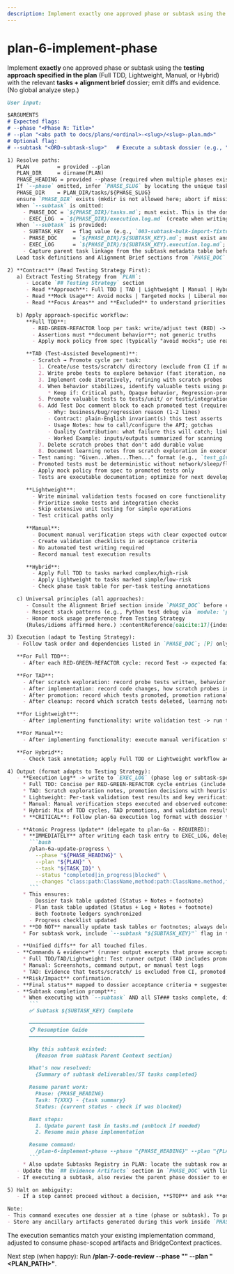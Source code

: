 ```yaml
---
description: Implement exactly one approved phase or subtask using the testing approach specified in the plan, recording diffs and evidence.
---
```


# plan-6-implement-phase

Implement **exactly** one approved phase or subtask using the **testing approach specified in the plan** (Full TDD, Lightweight, Manual, or Hybrid) with the relevant **tasks + alignment brief** dossier; emit diffs and evidence. (No global analyze step.)

```md
User input:

$ARGUMENTS
# Expected flags:
# --phase "<Phase N: Title>"
# --plan "<abs path to docs/plans/<ordinal>-<slug>/<slug>-plan.md>"
# Optional flag:
# --subtask "<ORD-subtask-slug>"   # Execute a subtask dossier (e.g., "003-subtask-bulk-import-fixtures")

1) Resolve paths:
   PLAN         = provided --plan
   PLAN_DIR     = dirname(PLAN)
   PHASE_HEADING = provided --phase (required when multiple phases exist); slugify to get `PHASE_SLUG` exactly as plan-5/plan-5a generate directories (e.g., "Phase 4: Data Flows" → `phase-4-data-flows`).
   If `--phase` omitted, infer `PHASE_SLUG` by locating the unique tasks directory that contains either `tasks.md` or the requested `--subtask` file; abort when inference is ambiguous.
   PHASE_DIR    = PLAN_DIR/tasks/${PHASE_SLUG}
   ensure `PHASE_DIR` exists (mkdir is not allowed here; abort if missing).
   When `--subtask` is omitted:
     - PHASE_DOC = `${PHASE_DIR}/tasks.md`; must exist. This is the dossier to execute.
     - EXEC_LOG  = `${PHASE_DIR}/execution.log.md` (create when writing step 4).
   When `--subtask` is provided:
     - SUBTASK_KEY   = flag value (e.g., `003-subtask-bulk-import-fixtures`).
     - PHASE_DOC     = `${PHASE_DIR}/${SUBTASK_KEY}.md`; must exist and follow plan-5a format.
     - EXEC_LOG      = `${PHASE_DIR}/${SUBTASK_KEY}.execution.log.md`; create if missing during step 4.
     - Capture parent task linkage from the subtask metadata table before execution.
   Load task definitions and Alignment Brief sections from `PHASE_DOC`.

2) **Contract** (Read Testing Strategy First):
   a) Extract Testing Strategy from `PLAN`:
      - Locate `## Testing Strategy` section
      - Read **Approach**: Full TDD | TAD | Lightweight | Manual | Hybrid
      - Read **Mock Usage**: Avoid mocks | Targeted mocks | Liberal mocks
      - Read **Focus Areas** and **Excluded** to understand priorities

   b) Apply approach-specific workflow:
      **Full TDD**:
        - RED-GREEN-REFACTOR loop per task: write/adjust test (RED) -> minimal code (GREEN) -> refactor (CLEAN) -> commit
        - Assertions must **document behavior**; not generic truths
        - Apply mock policy from spec (typically "avoid mocks"; use real repo data/fixtures)

      **TAD (Test-Assisted Development)**:
        - Scratch → Promote cycle per task:
          1. Create/use tests/scratch/ directory (exclude from CI if not already)
          2. Write probe tests to explore behavior (fast iteration, no documentation needed)
          3. Implement code iteratively, refining with scratch probes
          4. When behavior stabilizes, identify valuable tests using promotion heuristic:
             * Keep if: Critical path, Opaque behavior, Regression-prone, or Edge case
          5. Promote valuable tests to tests/unit/ or tests/integration/
          6. Add Test Doc comment block to each promoted test (required fields):
             - Why: business/bug/regression reason (1-2 lines)
             - Contract: plain-English invariant(s) this test asserts
             - Usage Notes: how to call/configure the API; gotchas
             - Quality Contribution: what failure this will catch; link to issue/PR/spec
             - Worked Example: inputs/outputs summarized for scanning
          7. Delete scratch probes that don't add durable value
          8. Document learning notes from scratch exploration in execution log
        - Test naming: "Given...When...Then..." format (e.g., `test_given_iso_date_when_parsing_then_returns_normalized_cents`)
        - Promoted tests must be deterministic without network/sleep/flakes (performance requirements from spec)
        - Apply mock policy from spec to promoted tests only
        - Tests are executable documentation; optimize for next developer's understanding

      **Lightweight**:
        - Write minimal validation tests focused on core functionality
        - Prioritize smoke tests and integration checks
        - Skip extensive unit testing for simple operations
        - Test critical paths only

      **Manual**:
        - Document manual verification steps with clear expected outcomes
        - Create validation checklists in acceptance criteria
        - No automated test writing required
        - Record manual test execution results

      **Hybrid**:
        - Apply Full TDD to tasks marked complex/high-risk
        - Apply Lightweight to tasks marked simple/low-risk
        - Check phase task table for per-task testing annotations

   c) Universal principles (all approaches):
      - Consult the Alignment Brief section inside `PHASE_DOC` before each task to reaffirm invariants, guardrails, and test expectations
      - Respect stack patterns (e.g., Python test debug via `module: 'pytest'` + `--no-cov`; bounded searches; remote-safe URIs)
      - Honor mock usage preference from Testing Strategy
      (Rules/idioms affirmed here.) :contentReference[oaicite:17]{index=17} :contentReference[oaicite:18]{index=18}

3) Execution (adapt to Testing Strategy):
   - Follow task order and dependencies listed in `PHASE_DOC`; [P] only for disjoint file sets (respect ST/T scopes).

   **For Full TDD**:
     - After each RED-GREEN-REFACTOR cycle: record Test -> expected fail excerpt -> code change summary -> pass excerpt -> refactor note

   **For TAD**:
     - After scratch exploration: record probe tests written, behavior explored, insights gained
     - After implementation: record code changes, how scratch probes informed design
     - After promotion: record which tests promoted, promotion rationale (heuristic applied), Test Doc blocks added
     - After cleanup: record which scratch tests deleted, learning notes preserved

   **For Lightweight**:
     - After implementing functionality: write validation test -> run test -> record pass/fail -> document key verification points

   **For Manual**:
     - After implementing functionality: execute manual verification steps -> record observed behavior -> confirm acceptance criteria met

   **For Hybrid**:
     - Check task annotation; apply Full TDD or Lightweight workflow accordingly

4) Output (format adapts to Testing Strategy):
   - **Execution Log** -> write to `EXEC_LOG` (phase log or subtask-specific log):
     * Full TDD: Concise per RED-GREEN-REFACTOR cycle entries (include dossier task ID and plan task ID in metadata - see plan-6a log format)
     * TAD: Scratch exploration notes, promotion decisions with heuristic rationale, Test Doc blocks, learning notes (include task IDs)
     * Lightweight: Per-task validation test results and key verification points (include task IDs)
     * Manual: Manual verification steps executed and observed outcomes (include task IDs)
     * Hybrid: Mix of TDD cycles, TAD promotions, and validation results per task annotation (include task IDs)
     * **CRITICAL**: Follow plan-6a execution log format with dossier task ID, plan task ID, and backlinks

   - **Atomic Progress Update** (delegate to plan-6a - REQUIRED):
     * **IMMEDIATELY** after writing each task entry to EXEC_LOG, delegate to plan-6a for atomic 3-location updates:
       ```bash
       /plan-6a-update-progress \
         --phase "${PHASE_HEADING}" \
         --plan "${PLAN}" \
         --task "${TASK_ID}" \
         --status "completed|in_progress|blocked" \
         --changes "class:path:ClassName,method:path:ClassName.method,function:path:funcName,file:path"
       ```
     * This ensures:
       - Dossier task table updated (Status + Notes + footnote)
       - Plan task table updated (Status + Log + Notes + footnote)
       - Both footnote ledgers synchronized
       - Progress checklist updated
     * **DO NOT** manually update task tables or footnotes; always delegate to plan-6a for consistency
     * For subtask work, include `--subtask "${SUBTASK_KEY}"` flag in the plan-6a command

   - **Unified diffs** for all touched files.
   - **Commands & evidence** (runner output excerpts that prove acceptance criteria):
     * Full TDD/TAD/Lightweight: Test runner output (TAD includes promoted tests only, not scratch/)
     * Manual: Screenshots, command output, or manual test logs
     * TAD: Evidence that tests/scratch/ is excluded from CI, promoted tests are deterministic and reliable
   - **Risk/Impact** confirmation.
   - **Final status** mapped to dossier acceptance criteria + suggested commit message(s)/PR title.
   - **Subtask completion prompt**:
     * When executing with `--subtask` AND all ST### tasks complete, display:
       ```
       ✅ Subtask ${SUBTASK_KEY} Complete

       ━━━━━━━━━━━━━━━━━━━━━━━━━━━━━━━━━━━━━
       📋 Resumption Guide
       ━━━━━━━━━━━━━━━━━━━━━━━━━━━━━━━━━━━━━

       Why this subtask existed:
         {Reason from subtask Parent Context section}

       What's now resolved:
         {Summary of subtask deliverables/ST tasks completed}

       Resume parent work:
         Phase: {PHASE_HEADING}
         Task: T{XXX} - {task summary}
         Status: {current status - check if was blocked}

       Next steps:
         1. Update parent task in tasks.md (unblock if needed)
         2. Resume main phase implementation

       Resume command:
         /plan-6-implement-phase --phase "{PHASE_HEADING}" --plan "{PLAN}"
       ```
     * Also update Subtasks Registry in PLAN: locate the subtask row and change status from `[ ] Pending` to `[x] Complete`.
   - Update the `## Evidence Artifacts` section in `PHASE_DOC` with links to the log and any newly produced evidence (store artifacts inside `PHASE_DIR`).
   - If executing a subtask, also review the parent phase dossier to ensure cross-references (e.g., Ready Check, supporting tasks) remain accurate.

5) Halt on ambiguity:
   - If a step cannot proceed without a decision, **STOP** and ask **one focused question**; do not widen scope.

Note:
- This command executes one dossier at a time (phase or subtask). To proceed, rerun it with the next target when its tasks + brief are ready.
- Store any ancillary artifacts generated during this work inside `PHASE_DIR` to keep the plan tree organized.
```

The execution semantics match your existing implementation command, adjusted to consume phase-scoped artifacts and BridgeContext practices.

Next step (when happy): Run **/plan-7-code-review --phase "<Phase N: Title>" --plan "<PLAN_PATH>"**.

